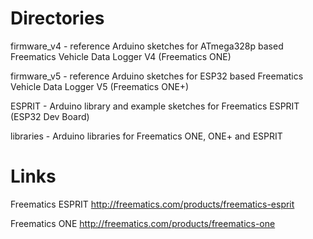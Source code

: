 Directories
===========

firmware_v4 - reference Arduino sketches for ATmega328p based Freematics Vehicle Data Logger V4 (Freematics ONE)

firmware_v5 - reference Arduino sketches for ESP32 based Freematics Vehicle Data Logger V5 (Freematics ONE+)

ESPRIT - Arduino library and example sketches for Freematics ESPRIT (ESP32 Dev Board)

libraries - Arduino libraries for Freematics ONE, ONE+ and ESPRIT

Links
=====
 
Freematics ESPRIT http://freematics.com/products/freematics-esprit

Freematics ONE http://freematics.com/products/freematics-one

